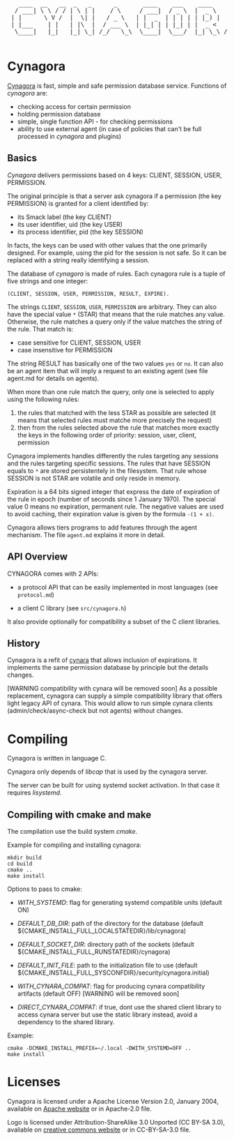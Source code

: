<pre>
   ____  __   __  _   _      _       ____    ___    ____       _    
  / ___| \ \ / / | \ | |    / \     / ___|  / _ \  |  _ \     / \   
 | |      \ V /  |  \| |   / _ \   | |  _  | | | | | |_) |   / _ \  
 | |___    | |   | |\  |  / ___ \  | |_| | | |_| | |  _ <   / ___ \ 
  \____|   |_|   |_| \_| /_/   \_\  \____|  \___/  |_| \_\ /_/   \_\

</pre>

# Cynagora

[Cynagora][1] is fast, simple and safe permission database
service.
Functions of *cynagora* are:
 * checking access for certain permission
 * holding permission database
 * simple, single function API - for checking permissions
 * ability to use external agent (in case of policies that can't be full
   processed in *cynagora* and plugins)

## Basics

*Cynagora* delivers permissions based on 4 keys: CLIENT, SESSION, USER,
PERMISSION.

The original principle is that a server ask cynagora if a permission
(the key PERMISSION) is granted for a client identified by:

 - its Smack label (the key CLIENT)
 - its user identifier, uid (the key USER)
 - its process identifier, pid (the key SESSION)

In facts, the keys can be used with other values that the one primarily
designed. For example, using the pid for the session is not safe. So it
can be replaced with a string really identifying a session.

The database of *cynagora* is made of rules. Each cynagora rule is
a tuple of five strings and one integer:

    (CLIENT, SESSION, USER, PERMISSION, RESULT, EXPIRE).

The strings `CLIENT`, `SESSION`, `USER`, `PERMISSION` are arbitrary.
They can also have the special value `*` (STAR) that means that the rule
matches any value. Otherwise, the rule matches a query only if the
value matches the string of the rule. That match is:

  - case sensitive for CLIENT, SESSION, USER
  - case insensitive for PERMISSION

The string RESULT has basically one of the two values `yes` or `no`. It can
also be an agent item that will imply a request to an existing agent (see
file agent.md for details on agents).

When more than one rule match the query, only one is selected to apply using
the following rules:

  1. the rules that matched with the less STAR as possible are selected (it
     means that selected rules must matche more precisely the request)
  2. then from the rules selected above the rule that matches more exactly
     the keys in the following order of priority: session, user, client,
     permission

Cynagora implements handles differently the rules targeting any sessions
and the rules targeting specific sessions. The rules that have SESSION equals
to `*` are stored persistentely in the filesystem. That rule whose SESSION
is not STAR are volatile and only reside in memory.

Expiration is a 64 bits signed integer that express the date of expiration
of the rule in epoch (number of seconds since 1 January 1970). The special
value 0 means no expiration, permanent rule. The negative values are used
to avoid caching, their expiration value is given by the formula `-(1 + x)`.

Cynagora allows tiers programs to add features through the agent mechanism.
The file `agent.md` explains it more in detail.

## API Overview

CYNAGORA comes with 2 APIs:

 - a protocol API that can be easily implemented in most languages
   (see `protocol.md`)

 - a client C library (see `src/cynagora.h`)

It also provide optionally for compatibility a subset of the C client libraries.

## History

Cynagora is a refit of [cynara][2] that allows inclusion of expirations.
It implements the same permission database by principle but the details
changes.

[WARNING compatibility with cynara will be removed soon]
As a possible replacement, cynagora can supply a simple compatibility
library that offers light legacy API of cynara. This would allow to run
simple cynara clients (admin/check/async-check but not agents) without
changes.

# Compiling

Cynagora is written in language C.

Cynagora only depends of _libcap_ that is used by the cynagora server.

The server can be built for using systemd socket activation. In that
case it requires _lisystemd_.

## Compiling with cmake and make

The compilation use the build system *cmake*. 

Example for compiling and installing cynagora:

	mkdir build
	cd build
	cmake ..
	make install

Options to pass to cmake:

 - *WITH_SYSTEMD*: flag for generating systemd compatible units (default ON)

 - *DEFAULT_DB_DIR*: path of the directory for the database (default
   ${CMAKE_INSTALL_FULL_LOCALSTATEDIR}/lib/cynagora)

 - *DEFAULT_SOCKET_DIR*: directory path of the sockets (default 
   ${CMAKE_INSTALL_FULL_RUNSTATEDIR}/cynagora)

 - *DEFAULT_INIT_FILE*: path to the initialization file to use (default 
   ${CMAKE_INSTALL_FULL_SYSCONFDIR}/security/cynagora.initial)

 - *WITH_CYNARA_COMPAT*: flag for producing cynara compatibility artifacts
   (default OFF) [WARNING will be removed soon]

 - *DIRECT_CYNARA_COMPAT*: if true, dont use the shared client library to
   access cynara server but use the static library instead, avoid a dependency
   to the shared library.

Example:

	cmake -DCMAKE_INSTALL_PREFIX=~/.local -DWITH_SYSTEMD=OFF ..
	make install


# Licenses

Cynagora is licensed under a Apache License Version 2.0, January 2004,
available on [Apache website][3] or in Apache-2.0 file.

Logo is licensed under Attribution-ShareAlike 3.0 Unported (CC BY-SA 3.0),
avaliable on [creative commons website][4] or in CC-BY-SA-3.0 file.

[1]: https://github.com/redpesk-core/sec-cynagora
[2]: https://wiki.tizen.org/wiki/Security:Cynara
[3]: https://www.apache.org/licenses/LICENSE-2.0
[4]: https://creativecommons.org/licenses/by-sa/3.0/
